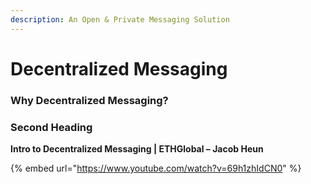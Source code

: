 ```yaml
---
description: An Open & Private Messaging Solution
---
```


# Decentralized Messaging

### Why Decentralized Messaging?

### Second Heading

**Intro to Decentralized Messaging | ETHGlobal – Jacob Heun**

{% embed url="https://www.youtube.com/watch?v=69h1zhIdCN0" %}
